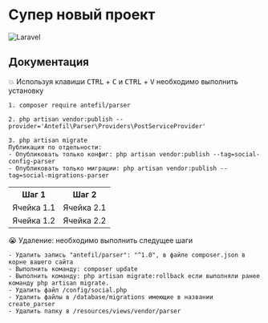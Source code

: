 # Супер новый проект

![Laravel](https://laravel.com/img/logotype.min.svg)

## Документация

:boom: Используя клавиши <kbd>CTRL</kbd> + <kbd>C</kbd> и <kbd>CTRL</kbd> + <kbd>V</kbd> необходимо выполнить установку

	1. composer require antefil/parser
 
	2. php artisan vendor:publish --provider='Antefil\Parser\Providers\PostServiceProvider'

	3. php artisan migrate
	Публикация по отдельности:
	- Опубликовать только конфиг: php artisan vendor:publish --tag=social-config-parser
	- Опубликовать только миграции: php artisan vendor:publish --tag=social-migrations-parser
	
<table>
    <tr>
        <th>Шаг 1</th>
        <th>Шаг 2</th>
    </tr>
    <tr>
        <td>Ячейка 1.1</td>
        <td>Ячейка 2.1</td>
    </tr>
    <tr>
        <td>Ячейка 1.2</td>
        <td>Ячейка 2.2</td>
    </tr>
</table>

:sob: Удаление: необходимо выполнить следущее шаги
	
	- Удалить запись "antefil/parser": "^1.0", в файле composer.json в корне вашего сайта
	- Выполнить команду: composer update
	- Выполнить команду: php artisan migrate:rollback если выполняли ранее команду php artisan migrate.
	- Удалить файл /config/social.php
	- Удалить файлы в /database/migrations имеющие в названии create_parser
	- Удалить папку в /resources/views/vendor/parser

